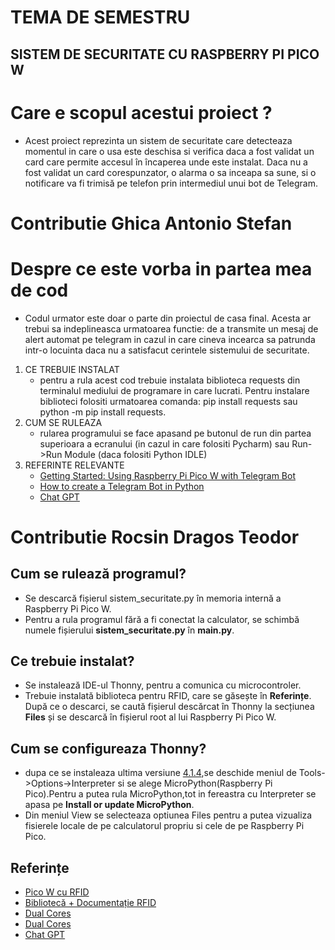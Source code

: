 # TEMA DE SEMESTRU 

## SISTEM DE SECURITATE CU RASPBERRY PI PICO W

# Care e scopul acestui proiect ? 
- Acest proiect reprezinta un sistem de securitate care detecteaza momentul in care o usa este deschisa si verifica daca a fost validat un card care permite accesul în încaperea unde este instalat. Daca nu a fost validat un card corespunzator, o alarma o sa inceapa sa sune, si o notificare va fi trimisă pe telefon prin intermediul unui bot de Telegram.

# Contributie Ghica Antonio Stefan

# Despre ce este vorba in partea mea de cod
- Codul urmator este doar o parte din proiectul de casa final. Acesta ar trebui sa indeplineasca urmatoarea functie: de a transmite un mesaj de alert automat pe telegram in cazul in care cineva incearca sa patrunda intr-o locuinta daca nu a satisfacut cerintele sistemului de securitate.
1. CE TREBUIE INSTALAT
   - pentru a rula acest cod trebuie instalata biblioteca requests din terminalul mediului de programare in care lucrati. Pentru instalare biblioteci folositi urmatoarea comanda: pip install requests sau python -m pip install requests.
2. CUM SE RULEAZA
   - rularea programului se face apasand pe butonul de run din partea superioara a ecranului (in cazul in care folositi Pycharm) sau Run->Run Module (daca folositi Python IDLE)
3. REFERINTE RELEVANTE
     - [Getting Started: Using Raspberry Pi Pico W with Telegram Bot](https://www.youtube.com/watch?v=hHQu4O9OnVo)
     - [How to create a Telegram Bot in Python](https://www.youtube.com/watch?v=URPIZZNr_2M)
     - [Chat GPT](https://chat.openai.com/share/4d0a8dca-6bb5-41d2-89af-977259f9a3ca)
    



# Contributie Rocsin Dragos Teodor

## Cum se rulează programul?

- Se descarcă fișierul sistem_securitate.py în memoria internă a Raspberry Pi Pico W.
- Pentru a rula programul fără a fi conectat la calculator, se schimbă numele fișierului **sistem_securitate.py** în **main.py**.

## Ce trebuie instalat?

- Se instalează IDE-ul Thonny, pentru a comunica cu microcontroler.
- Trebuie instalată biblioteca pentru RFID, care se găsește în **Referințe**. După ce o descarci, se caută fișierul descărcat în Thonny la secțiunea **Files** și se descarcă în fișierul root al lui Raspberry Pi Pico W.


## Cum se configureaza Thonny?

- dupa ce se instaleaza ultima versiune [4.1.4](https://thonny.org/),se deschide meniul de Tools->Options->Interpreter si se alege MicroPython(Raspberry Pi Pico).Pentru a putea rula MicroPython,tot in fereastra cu Interpreter se apasa pe **Install or update MicroPython**.
- Din meniul View se selecteaza optiunea Files pentru a putea vizualiza fisierele locale de pe calculatorul propriu si cele de pe Raspberry Pi Pico.

## Referințe

- [Pico W cu RFID](https://www.tomshardware.com/how-to/raspberry-pi-pico-powered-rfid-lighting)
- [Bibliotecă + Documentație RFID](https://github.com/danjperron/micropython-mfrc522)
- [Dual Cores](https://www.youtube.com/watch?v=9vvobRfFOwk&t=356s)
- [Dual Cores](https://www.youtube.com/watch?v=ZEgqrNXuBvk&t=1652s)
- [Chat GPT](https://chat.openai.com/share/94c98430-95df-4ef7-90f5-489854a2063b)

